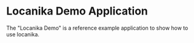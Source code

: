# Locanika Demo Application

The "Locanika Demo" is a reference example application to show how to use locanika.
